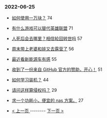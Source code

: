### 2022-06-25 
- [如何使用一万块？](https://www.v2ex.com/t/862072) 74
- [有什么游戏可以替代英雄联盟](https://www.v2ex.com/t/862097) 71
- [人死后会去哪里？相信轮回转世吗](https://www.v2ex.com/t/862131) 57
- [周末带上老婆和娃又去露营了](https://www.v2ex.com/t/862068) 56
- [最近看新能源车有感](https://www.v2ex.com/t/862037) 55
- [收到了一份来自 GitHub 官方的赞助，开心！](https://www.v2ex.com/t/862060) 51
- [如何学习装机？](https://www.v2ex.com/t/862084) 44
- [请问这样算侵权吗？](https://www.v2ex.com/t/862053) 29
- [求一个功耗小，便宜的 nas 方案。](https://www.v2ex.com/t/862079) 27 

- [ < 上一页 ](https://github.com/able8/v2ex-hot-record/blob/master/2022-06-24.md) -------- [ 下一页 > ](https://github.com/able8/v2ex-hot-record/blob/master/2022-06-26.md)